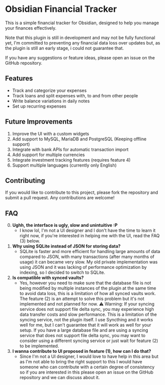# Obsidian Financial Tracker

This is a simple financial tracker for Obsidian, designed to help you manage your finances effectively.

Note that this plugin is still in development and may not be fully functional yet, I'm committed to preventing any financial data loss over updates but, as the plugin is still an early stage, i could not guarantee that.

If you have any suggestions or feature ideas, please open an issue on the GitHub repository.

## Features
- Track and categorize your expenses
- Track loans and split expenses with, to and from other people
- Write balance variations in daily notes
- Set up recurring expenses

## Future Improvements
1. Improve the UI with a custom widgets
2. Add support to MySQL, MariaDB and PostgreSQL (Keeping offline support)
3. Integrate with bank APIs for automatic transaction import
4. Add support for multiple currencies
5. Integrate investment tracking features (requires feature 4)
6. Support multiple languages (currently only English)

## Contributing
If you would like to contribute to this project, please fork the repository and submit a pull request. Any contributions are welcome!

## FAQ
0. **Ughh, the interface is ugly, slow and unintuitive :P**
   - I know lol, I'm not a UI designer and I don't have the time to learn it right now, if you're interested in helping me with the UI, read the FAQ (3) below.
1. **Why using SQLite instead of JSON for storing data?**
   - SQLite is faster and more efficient for handling large amounts of data compared to JSON, with many transactions (after many months of usage) it can became very slow.
   My old private implementation was using JSON and it was lacking of performance optimization by indexing, so I decided to switch to SQLite.
2. **Is compatible with synced vaults?**
   - Yes, however you need to make sure that the database file is not being modified by multiple instances of the plugin at the same time to avoid data loss, this is a limitation of how all synced vaults work.
   The feature (2) is an attempt to solve this problem but it's not implemented and not planned for now.
   ⚠️ Warning: If your syncing service does not support file delta sync, you may experience high data transfer costs and slow performance. This is a limitation of the syncing service, not the plugin itself. I use Syncthing and it works well for me, but I can't guarantee that it will work as well for your setup.
   If you have a large database file and are using a syncing service that does not support file delta sync, you may want to consider using a different syncing service or just wait for feature (2) to be implemented.
3. **I wanna contribute to UI proposed in feature (1), how can I do that?**
   - Since I'm not a UI designer, I would love to have help in this area but as I'm not able to bring the right support to this I would have someone who can contribute with a certain degree of consistency so if you are interested in this please open an issue on the GitHub repository and we can discuss about it.